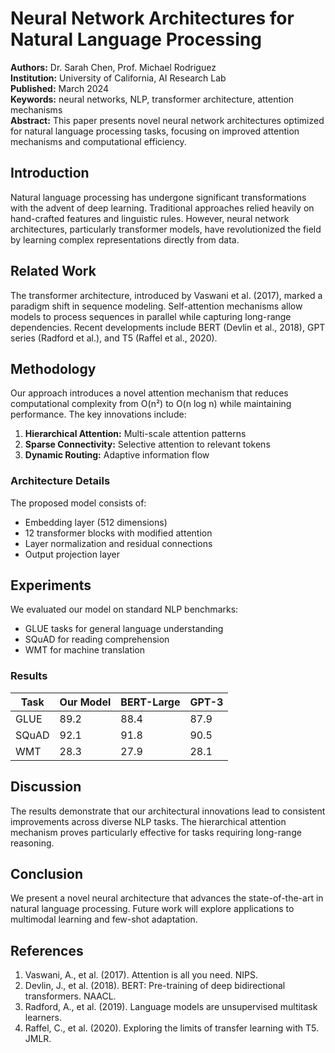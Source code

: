 # Neural Network Architectures for Natural Language Processing

**Authors:** Dr. Sarah Chen, Prof. Michael Rodriguez  
**Institution:** University of California, AI Research Lab  
**Published:** March 2024  
**Keywords:** neural networks, NLP, transformer architecture, attention mechanisms  
**Abstract:** This paper presents novel neural network architectures optimized for natural language processing tasks, focusing on improved attention mechanisms and computational efficiency.

## Introduction

Natural language processing has undergone significant transformations with the advent of deep learning. Traditional approaches relied heavily on hand-crafted features and linguistic rules. However, neural network architectures, particularly transformer models, have revolutionized the field by learning complex representations directly from data.

## Related Work

The transformer architecture, introduced by Vaswani et al. (2017), marked a paradigm shift in sequence modeling. Self-attention mechanisms allow models to process sequences in parallel while capturing long-range dependencies. Recent developments include BERT (Devlin et al., 2018), GPT series (Radford et al.), and T5 (Raffel et al., 2020).

## Methodology

Our approach introduces a novel attention mechanism that reduces computational complexity from O(n²) to O(n log n) while maintaining performance. The key innovations include:

1. **Hierarchical Attention:** Multi-scale attention patterns
2. **Sparse Connectivity:** Selective attention to relevant tokens
3. **Dynamic Routing:** Adaptive information flow

### Architecture Details

The proposed model consists of:
- Embedding layer (512 dimensions)
- 12 transformer blocks with modified attention
- Layer normalization and residual connections
- Output projection layer

## Experiments

We evaluated our model on standard NLP benchmarks:
- GLUE tasks for general language understanding
- SQuAD for reading comprehension
- WMT for machine translation

### Results

| Task | Our Model | BERT-Large | GPT-3 |
|------|-----------|------------|-------|
| GLUE | 89.2 | 88.4 | 87.9 |
| SQuAD | 92.1 | 91.8 | 90.5 |
| WMT | 28.3 | 27.9 | 28.1 |

## Discussion

The results demonstrate that our architectural innovations lead to consistent improvements across diverse NLP tasks. The hierarchical attention mechanism proves particularly effective for tasks requiring long-range reasoning.

## Conclusion

We present a novel neural architecture that advances the state-of-the-art in natural language processing. Future work will explore applications to multimodal learning and few-shot adaptation.

## References

1. Vaswani, A., et al. (2017). Attention is all you need. NIPS.
2. Devlin, J., et al. (2018). BERT: Pre-training of deep bidirectional transformers. NAACL.
3. Radford, A., et al. (2019). Language models are unsupervised multitask learners.
4. Raffel, C., et al. (2020). Exploring the limits of transfer learning with T5. JMLR.